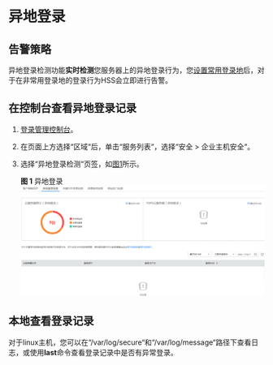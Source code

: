 # 异地登录<a name="hss_01_0022"></a>

## 告警策略<a name="section201201758512"></a>

异地登录检测功能**实时检测**您服务器上的异地登录行为，您[设置常用登录地](安全配置.md#section1448034163012)后，对于在非常用登录地的登录行为HSS会立即进行告警。

## 在控制台查看异地登录记录<a name="section19290164117528"></a>

1.  [登录管理控制台](https://console.huaweicloud.com)。
2.  在页面上方选择“区域“后，单击“服务列表“，选择“安全  \>  企业主机安全“。
3.  选择“异地登录检测“页签，如[图1](#fig4864925517049)所示。

    **图 1**  异地登录<a name="fig4864925517049"></a>  
    ![](figures/异地登录.png "异地登录")


## 本地查看登录记录<a name="section7584164311575"></a>

对于linux主机，您可以在“/var/log/secure“和“/var/log/message“路径下查看日志，或使用**last**命令查看登录记录中是否有异常登录。

